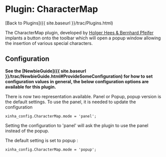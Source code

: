 # Plugin: CharacterMap

[Back to Plugins]({{ site.baseurl }}/trac/Plugins.html)

The CharacterMap plugin, developed by [Holger Hees & Bernhard Pfeifer](http://www.systemconcept.de/) implants a button onto the toolbar which will open a popup window allowing the insertion of various special characters.

## Configuration

**See the [NewbieGuide]({{ site.baseurl }}/trac/NewbieGuide.html#ProvideSomeConfiguration) for how to set configuration values in general, the below configuration options are available for this plugin.**

There is now two representation available. Panel or Popup, popup version is the default settings. To use the panel, it is needed to update the configuration


```
xinha_config.CharacterMap.mode = 'panel';
```

Setting the configuration to 'panel' will ask the plugin to use the panel instead of the popup.

The default setting is set to popup :

```
xinha_config.CharacterMap.mode = 'popup';
```

